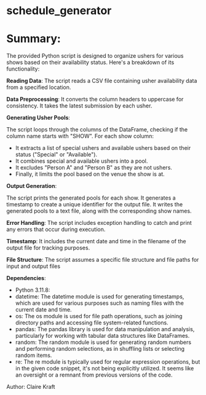 # schedule_generator
# Summary:
The provided Python script is designed to organize ushers for various shows based on their availability status. Here's a breakdown of its functionality:

__Reading Data__: The script reads a CSV file containing usher availability data from a specified location.

__Data Preprocessing__: It converts the column headers to uppercase for consistency. It takes the latest submission by each usher. 

__Generating Usher Pools__:

The script loops through the columns of the DataFrame, checking if the column name starts with "SHOW".
For each show column:
- It extracts a list of special ushers and available ushers based on their status ("Special" or "Available").
- It combines special and available ushers into a pool.
- It excludes "Person A" and "Person B" as they are not ushers.
- Finally, it limits the pool based on the venue the show is at.

__Output Generation__:

The script prints the generated pools for each show.
It generates a timestamp to create a unique identifier for the output file.
It writes the generated pools to a text file, along with the corresponding show names.

__Error Handling__: The script includes exception handling to catch and print any errors that occur during execution.

__Timestamp__: It includes the current date and time in the filename of the output file for tracking purposes.

__File Structure__: The script assumes a specific file structure and file paths for input and output files


__Dependencies__:

- Python 3.11.8: 
- datetime: The datetime module is used for generating timestamps, which are used for various purposes such as naming files with the current date and time.
- os: The os module is used for file path operations, such as joining directory paths and accessing file system-related functions.
- pandas: The pandas library is used for data manipulation and analysis, particularly for working with tabular data structures like DataFrames.
- random: The random module is used for generating random numbers and performing random selections, as in shuffling lists or selecting random items.
- re: The re module is typically used for regular expression operations, but in the given code snippet, it's not being explicitly utilized. It seems like an oversight or a remnant from previous versions of the code.
  
Author:
Claire Kraft
